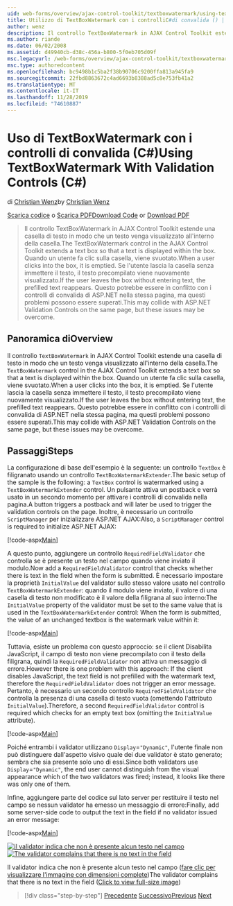 ```yaml
---
uid: web-forms/overview/ajax-control-toolkit/textboxwatermark/using-textboxwatermark-with-validation-controls-cs
title: Utilizzo di TextBoxWatermark con i controlliC#di convalida () | Microsoft Docs
author: wenz
description: Il controllo TextBoxWatermark in AJAX Control Toolkit estende una casella di testo in modo che un testo venga visualizzato all'interno della casella. Quando un utente fa clic sulla casella, i...
ms.author: riande
ms.date: 06/02/2008
ms.assetid: d49940cb-d38c-456a-b800-5f0eb705d09f
msc.legacyurl: /web-forms/overview/ajax-control-toolkit/textboxwatermark/using-textboxwatermark-with-validation-controls-cs
msc.type: authoredcontent
ms.openlocfilehash: bc9498b1c5ba2f38b90706c9200ffa813a945fa9
ms.sourcegitcommit: 22fbd8863672c4ad6693b8388ad5c8e753fb41a2
ms.translationtype: MT
ms.contentlocale: it-IT
ms.lasthandoff: 11/28/2019
ms.locfileid: "74610887"
---
```

# <a name="using-textboxwatermark-with-validation-controls-c"></a><span data-ttu-id="7730e-104">Uso di TextBoxWatermark con i controlli di convalida (C#)</span><span class="sxs-lookup"><span data-stu-id="7730e-104">Using TextBoxWatermark With Validation Controls (C#)</span></span>

<span data-ttu-id="7730e-105">di [Christian Wenz](https://github.com/wenz)</span><span class="sxs-lookup"><span data-stu-id="7730e-105">by [Christian Wenz](https://github.com/wenz)</span></span>

<span data-ttu-id="7730e-106">[Scarica codice](https://download.microsoft.com/download/9/3/f/93f8daea-bebd-4821-833b-95205389c7d0/TextBoxWatermark2.cs.zip) o [Scarica PDF](https://download.microsoft.com/download/b/6/a/b6ae89ee-df69-4c87-9bfb-ad1eb2b23373/textboxwatermark2CS.pdf)</span><span class="sxs-lookup"><span data-stu-id="7730e-106">[Download Code](https://download.microsoft.com/download/9/3/f/93f8daea-bebd-4821-833b-95205389c7d0/TextBoxWatermark2.cs.zip) or [Download PDF](https://download.microsoft.com/download/b/6/a/b6ae89ee-df69-4c87-9bfb-ad1eb2b23373/textboxwatermark2CS.pdf)</span></span>

> <span data-ttu-id="7730e-107">Il controllo TextBoxWatermark in AJAX Control Toolkit estende una casella di testo in modo che un testo venga visualizzato all'interno della casella.</span><span class="sxs-lookup"><span data-stu-id="7730e-107">The TextBoxWatermark control in the AJAX Control Toolkit extends a text box so that a text is displayed within the box.</span></span> <span data-ttu-id="7730e-108">Quando un utente fa clic sulla casella, viene svuotato.</span><span class="sxs-lookup"><span data-stu-id="7730e-108">When a user clicks into the box, it is emptied.</span></span> <span data-ttu-id="7730e-109">Se l'utente lascia la casella senza immettere il testo, il testo precompilato viene nuovamente visualizzato.</span><span class="sxs-lookup"><span data-stu-id="7730e-109">If the user leaves the box without entering text, the prefilled text reappears.</span></span> <span data-ttu-id="7730e-110">Questo potrebbe essere in conflitto con i controlli di convalida di ASP.NET nella stessa pagina, ma questi problemi possono essere superati.</span><span class="sxs-lookup"><span data-stu-id="7730e-110">This may collide with ASP.NET Validation Controls on the same page, but these issues may be overcome.</span></span>

## <a name="overview"></a><span data-ttu-id="7730e-111">Panoramica di</span><span class="sxs-lookup"><span data-stu-id="7730e-111">Overview</span></span>

<span data-ttu-id="7730e-112">Il controllo `TextBoxWatermark` in AJAX Control Toolkit estende una casella di testo in modo che un testo venga visualizzato all'interno della casella.</span><span class="sxs-lookup"><span data-stu-id="7730e-112">The `TextBoxWatermark` control in the AJAX Control Toolkit extends a text box so that a text is displayed within the box.</span></span> <span data-ttu-id="7730e-113">Quando un utente fa clic sulla casella, viene svuotato.</span><span class="sxs-lookup"><span data-stu-id="7730e-113">When a user clicks into the box, it is emptied.</span></span> <span data-ttu-id="7730e-114">Se l'utente lascia la casella senza immettere il testo, il testo precompilato viene nuovamente visualizzato.</span><span class="sxs-lookup"><span data-stu-id="7730e-114">If the user leaves the box without entering text, the prefilled text reappears.</span></span> <span data-ttu-id="7730e-115">Questo potrebbe essere in conflitto con i controlli di convalida di ASP.NET nella stessa pagina, ma questi problemi possono essere superati.</span><span class="sxs-lookup"><span data-stu-id="7730e-115">This may collide with ASP.NET Validation Controls on the same page, but these issues may be overcome.</span></span>

## <a name="steps"></a><span data-ttu-id="7730e-116">Passaggi</span><span class="sxs-lookup"><span data-stu-id="7730e-116">Steps</span></span>

<span data-ttu-id="7730e-117">La configurazione di base dell'esempio è la seguente: un controllo `TextBox` è filigranato usando un controllo `TextBoxWatermarkExtender`.</span><span class="sxs-lookup"><span data-stu-id="7730e-117">The basic setup of the sample is the following: a `TextBox` control is watermarked using a `TextBoxWatermarkExtender` control.</span></span> <span data-ttu-id="7730e-118">Un pulsante attiva un postback e verrà usato in un secondo momento per attivare i controlli di convalida nella pagina.</span><span class="sxs-lookup"><span data-stu-id="7730e-118">A button triggers a postback and will later be used to trigger the validation controls on the page.</span></span> <span data-ttu-id="7730e-119">Inoltre, è necessario un controllo `ScriptManager` per inizializzare ASP.NET AJAX:</span><span class="sxs-lookup"><span data-stu-id="7730e-119">Also, a `ScriptManager` control is required to initialize ASP.NET AJAX:</span></span>

[!code-aspx[Main](using-textboxwatermark-with-validation-controls-cs/samples/sample1.aspx)]

<span data-ttu-id="7730e-120">A questo punto, aggiungere un controllo `RequiredFieldValidator` che controlla se è presente un testo nel campo quando viene inviato il modulo.</span><span class="sxs-lookup"><span data-stu-id="7730e-120">Now add a `RequiredFieldValidator` control that checks whether there is text in the field when the form is submitted.</span></span> <span data-ttu-id="7730e-121">È necessario impostare la proprietà `InitialValue` del validator sullo stesso valore usato nel controllo `TextBoxWatermarkExtender`: quando il modulo viene inviato, il valore di una casella di testo non modificato è il valore della filigrana al suo interno:</span><span class="sxs-lookup"><span data-stu-id="7730e-121">The `InitialValue` property of the validator must be set to the same value that is used in the `TextBoxWatermarkExtender` control: When the form is submitted, the value of an unchanged textbox is the watermark value within it:</span></span>

[!code-aspx[Main](using-textboxwatermark-with-validation-controls-cs/samples/sample2.aspx)]

<span data-ttu-id="7730e-122">Tuttavia, esiste un problema con questo approccio: se il client Disabilita JavaScript, il campo di testo non viene precompilato con il testo della filigrana, quindi la `RequiredFieldValidator` non attiva un messaggio di errore.</span><span class="sxs-lookup"><span data-stu-id="7730e-122">However there is one problem with this approach: If the client disables JavaScript, the text field is not prefilled with the watermark text, therefore the `RequiredFieldValidator` does not trigger an error message.</span></span> <span data-ttu-id="7730e-123">Pertanto, è necessario un secondo controllo `RequiredFieldValidator` che controlla la presenza di una casella di testo vuota (omettendo l'attributo `InitialValue`).</span><span class="sxs-lookup"><span data-stu-id="7730e-123">Therefore, a second `RequiredFieldValidator` control is required which checks for an empty text box (omitting the `InitialValue` attribute).</span></span>

[!code-aspx[Main](using-textboxwatermark-with-validation-controls-cs/samples/sample3.aspx)]

<span data-ttu-id="7730e-124">Poiché entrambi i validator utilizzano `Display`=`"Dynamic"`, l'utente finale non può distinguere dall'aspetto visivo quale dei due validator è stato generato; sembra che sia presente solo uno di essi.</span><span class="sxs-lookup"><span data-stu-id="7730e-124">Since both validators use `Display`=`"Dynamic"`, the end user cannot distinguish from the visual appearance which of the two validators was fired; instead, it looks like there was only one of them.</span></span>

<span data-ttu-id="7730e-125">Infine, aggiungere parte del codice sul lato server per restituire il testo nel campo se nessun validator ha emesso un messaggio di errore:</span><span class="sxs-lookup"><span data-stu-id="7730e-125">Finally, add some server-side code to output the text in the field if no validator issued an error message:</span></span>

[!code-aspx[Main](using-textboxwatermark-with-validation-controls-cs/samples/sample4.aspx)]

<span data-ttu-id="7730e-126">[![il validator indica che non è presente alcun testo nel campo](using-textboxwatermark-with-validation-controls-cs/_static/image2.png)](using-textboxwatermark-with-validation-controls-cs/_static/image1.png)</span><span class="sxs-lookup"><span data-stu-id="7730e-126">[![The validator complains that there is no text in the field](using-textboxwatermark-with-validation-controls-cs/_static/image2.png)](using-textboxwatermark-with-validation-controls-cs/_static/image1.png)</span></span>

<span data-ttu-id="7730e-127">Il validator indica che non è presente alcun testo nel campo ([fare clic per visualizzare l'immagine con dimensioni complete](using-textboxwatermark-with-validation-controls-cs/_static/image3.png))</span><span class="sxs-lookup"><span data-stu-id="7730e-127">The validator complains that there is no text in the field ([Click to view full-size image](using-textboxwatermark-with-validation-controls-cs/_static/image3.png))</span></span>

> [!div class="step-by-step"]
> <span data-ttu-id="7730e-128">[Precedente](using-textboxwatermark-in-a-formview-cs.md)
> [Successivo](using-textboxwatermark-in-a-formview-vb.md)</span><span class="sxs-lookup"><span data-stu-id="7730e-128">[Previous](using-textboxwatermark-in-a-formview-cs.md)
[Next](using-textboxwatermark-in-a-formview-vb.md)</span></span>
